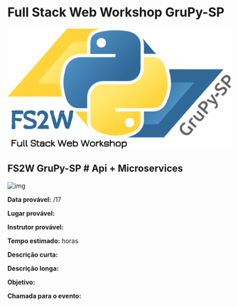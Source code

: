 # Full Stack Web Workshop GruPy-SP

![fs2w](img/fs2w.png)

## FS2W GruPy-SP # Api + Microservices

![img](https://static.pexels.com/photos/211122/pexels-photo-211122.jpeg)

**Data provável:** /17

**Lugar provável:** 

**Instrutor provável:** 

**Tempo estimado:**  horas

**Descrição curta:**


**Descrição longa:**


**Objetivo:**



**Chamada para o evento:**

